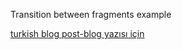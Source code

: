 Transition between fragments example

[turkish blog post-blog yazısı için](https://medium.com/@utkuglsvn/fragment-lifecycle-ve-kotlin-ile-fragment-i%CC%87%C5%9Flemi-cc4f835680f0)
